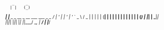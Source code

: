 
       _     _                             
      | |   (_)                            
   ___| |__  _ _ __  _ __ ___   ___  _   _ 
  / __| '_ \| | '_ \| '_ ` _ \ / _ \| | | |
 | (__| | | | | | | | | | | | | (_) | |_| |
  \___|_| |_|_|_| |_|_| |_| |_|\___/ \__, |
                                      __/ |
                                     |___/ 
